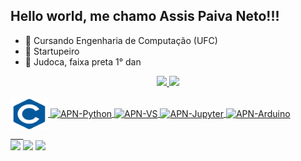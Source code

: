 ## Hello world, me chamo Assis Paiva Neto!!!
 
- 🤖 Cursando Engenharia de Computação (UFC)
- 🚀 Startupeiro
- 🥋 Judoca, faixa preta 1° dan

<div align="center">
  <a href="https://github.com/assispneto">
  <img height="180em" src="https://github-readme-stats.vercel.app/api?username=assispneto&show_icons=true&theme=dark&include_all_commits=true&count_private=true"/>
  <img height="180em" src="https://github-readme-stats.vercel.app/api/top-langs/?username=assispneto&layout=compact&langs_count=7&theme=dark"/>
</div>
  
  
  <div style="display: inline_block"><br>
  <img align="center" alt="APN-C" height="50" width="60" src="https://raw.githubusercontent.com/devicons/devicon/master/icons/c/c-plain.svg">
  <img align="center" alt="APN-Python" height="50" width="60" src="https://cdn.jsdelivr.net/gh/devicons/devicon/icons/python/python-original.svg">
  <img align="center" alt="APN-VS" height="50" width="60" src="https://cdn.jsdelivr.net/gh/devicons/devicon/icons/vscode/vscode-original.svg">
   <img align="center" alt="APN-Jupyter" height="50" width="60" src="https://cdn.jsdelivr.net/gh/devicons/devicon/icons/jupyter/jupyter-original-wordmark.svg">
  <img align="center" alt="APN-Arduino" height="50" width="60" src="https://cdn.jsdelivr.net/gh/devicons/devicon/icons/arduino/arduino-original.svg">
</div>
  <div>
    ⠀⠀                                      
  </div>
  
  
  
  <div >
  <a  href="https://www.instagram.com/assispneto/" target="_blank"><img src="https://img.shields.io/badge/-Instagram-%23E4405F?style=for-the-badge&logo=instagram&logoColor=white" target="_blank"></a>
  <a href = "email:assispaivaneto@gmail.com"><img src="https://img.shields.io/badge/-Gmail-%23333?style=for-the-badge&logo=gmail&logoColor=white" target="_blank"></a>
  <a href="www.linkedin.com/in/assispneto" target="_blank"><img src="https://img.shields.io/badge/-LinkedIn-%230077B5?style=for-the-badge&logo=linkedin&logoColor=white" target="_blank"></a>
    
  </div>
